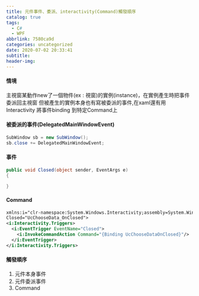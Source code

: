 ```yaml
---
title: 元件事件、委派、interactivity(Command)觸發順序
catalog: true
tags:
  - C#
  - WPF
abbrlink: 7580ca9d
categories: uncategorized
date: 2020-07-02 20:33:41
subtitle:
header-img:
---
```

#### 情境
主視窗某動作new了一個物件(ex : 視窗)的實例(instance)，在實例產生時把事件委派回主視窗
但被產生的實例本身也有寫被委派的事件,在xaml還有用Interactivity 將事件binding 到特定Command上

#### 被委派的事件(DelegatedMainWindowEvent)
```csharp
SubWindow sb = new SubWindow();
sb.close += DelegatedMainWindowEvent;
```

#### 事件
```csharp
public void Closed(object sender, EventArgs e)
{
	
}
```

#### Command
```xml
xmlns:i="clr-namespace:System.Windows.Interactivity;assembly=System.Windows.Interactivity"
Closed="UcChooseData_OnClosed">
<i:Interactivity.Triggers>
  <i:EventTrigger EventName="Closed">
	<i:InvokeCommandAction Command="{Binding UcChooseDataOnClosed}"/>
  </i:EventTrigger>
</i:Interactivity.Triggers>
```

#### 觸發順序
1. 元件本身事件
2. 元件委派事件
3. Command